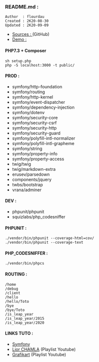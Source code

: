 ### README.md :
    Author  : flourdau
    Created : 2K20-08-30
    Updated : 2K20-09-09


* [Sources : ](https://github.com/flourdau/FrameworkPHP) (GitHub)
* [Demo : ](https://frameworkphp-demo.positive-link.net)


#### PHP7.3 + Composer
    sh setup.php
    php -S localhost:3000 -t public/


#### PROD :
* symfony/http-foundation
* symfony/routing
* symfony/http-kernel
* symfony/event-dispatcher
* symfony/dependency-injection
* symfony/dotenv
* symfony/security-core
* symfony/security-csrf
* symfony/security-http
* symfony/security-guard
* symfony/polyfill-intl-normalizer
* symfony/polyfill-intl-grapheme
* symfony/string
* symfony/property-info
* symfony/property-access
* twig/twig
* twig/markdown-extra
* erusev/parsedown
* components/jquery
* twbs/bootstrap
* vrana/adminer

#### DEV :
* phpunit/phpunit
* squizlabs/php_codesniffer


#### PHPUNIT :
    ./vendor/bin/phpunit --coverage-html=cov/
    ./vendor/bin/phpunit --coverage-text


#### PHP_CODESNIFFER :
    ./vendor/bin/phpcs


#### ROUTING :
    /home
    /debug
    /client
    /hello
    /hello/Toto
    /bye
    /bye/Toto
    /is_leap_year
    /is_leap_year/2015
    /is_leap_year/2020


#### LINKS TUTO :
* [Symfony](https://symfony.com/doc/current/create_framework/index.html)
* [Lior CHAMLA](https://www.youtube.com/watch?v=RIZiOGjOsQI&list=PLpUhHhXoxrjdk6VgTUrunQNlVZizBU4WF) (Playlist Youtube)
* [Grafikart](https://www.youtube.com/watch?v=2UlpVWI0uFY&list=PLjwdMgw5TTLXP6JWACTxDqun0jJ5_sYvK) (Playlist Youtube)